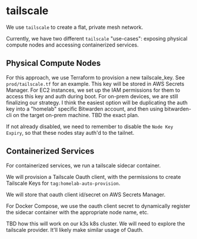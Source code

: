 # tailscale

We use `tailscale` to create a flat, private mesh network.

Currently, we have two different `tailscale` "use-cases": exposing physical
compute nodes and accessing containerized services.

## Physical Compute Nodes

For this approach, we use Terraform to provision a new tailscale_key. See
`prod/tailscale.tf` for an example. This key will be stored in AWS Secrets
Manager. For EC2 instances, we set up the IAM permissions for them to access
this key and auth during boot. For on-prem devices, we are still finalizing our
strategy. I think the easiest option will be duplicating the auth key into a
"homelab" specific Bitwarden account, and then using bitwarden-cli on the target
on-prem machine. TBD the exact plan.

If not already disabled, we need to remember to disable the `Node Key Expiry`,
so that these nodes stay auth'd to the tailnet.

## Containerized Services

For containerized services, we run a tailscale sidecar container.

We will provision a Tailscale Oauth client, with the permissions to create
Tailscale Keys for `tag:homelab-auto-provision`.

We will store that oauth client id/secret on AWS Secrets Manager.

For Docker Compose, we use the oauth client secret to dynamically register the
sidecar container with the appropriate node name, etc.

TBD how this will work on our k3s k8s cluster. We will need to explore the
tailscale provider. It'll likely make similar usage of Oauth.
